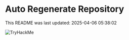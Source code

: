 # Auto Regenerate Repository

This README was last updated: 2025-04-06 05:38:02

 ![TryHackMe](https://tryhackme.com/badge/533634)